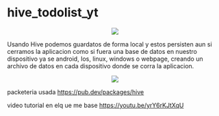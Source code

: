 # hive_todolist_yt
<div align="center">
  <img src="https://github.com/kei-kusanagi/hive_contact_list/assets/93227096/0e64947a-8ae7-4d80-92a4-d8b4260281ac">
</div>


Usando Hive podemos guardatos de forma local y estos persisten aun si cerramos la aplicacion como si fuera una base de datos en nuestro dispositivo ya se android, Ios, linux, windows o webpage, creando un archivo de datos en cada dispositivo donde se corra la aplicacion.

<div align="center">
  <img src="https://github.com/kei-kusanagi/hive_contact_list/assets/93227096/e3226710-e179-4e96-8022-f6a0aa5ae282">
</div>




packeteria usada https://pub.dev/packages/hive

video tutorial en elq ue me base  https://youtu.be/yrY6rKJtXqU

